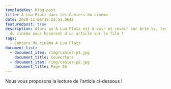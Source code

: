 ```yaml
---
templateKey: blog-post
title: A Lua Platz dans les Cahiers du cinéma
date: 2020-11-06T15:22:51.064Z
featuredpost: true
description: Alors qu'A Lua Platz est à voir et revoir sur Arte.tv, les Cahiers
  du cinéma nous honorent d'un article sur le film !
tags:
  - Cahiers du cinéma A Lua Platz
document_list:
  - document_item: /img/cahier-p1.jpg
    document_title: Couverture
  - document_item: /img/cahier-p2.jpg
    document_title: Page 86
---
```

Nous vous proposons la lecture de l'article ci-dessous !